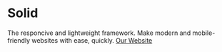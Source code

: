 # Solid
The responcive and lightweight framework. Make modern and mobile-friendly websites with ease, quickly.
[Our Website](https://octyopus.github.io/Solid/)

